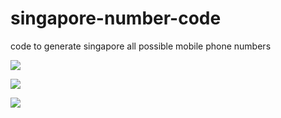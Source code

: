 # singapore-number-code
code to generate singapore all possible mobile phone numbers

<p align="left">
  <img src="https://cdn1.singteldigital.com/content/dam/singtel/online-draft/singtel_logo_coloured.png" />
</p>
<p align="left">
  <img src="https://www.starhub.com/etc/designs/starhub/clientlibs/revamp/img/sh-logo.svg" />
</p>
<p align="left">
  <img src="https://www.m1.com.sg/-/media/M1/M1CP/Feature/Identity/Logo/logo.png?h=95&w=95&la=en&hash=91F81D0822B2265764A0E2FDDB2CA2915B9B0422" />
</p>

